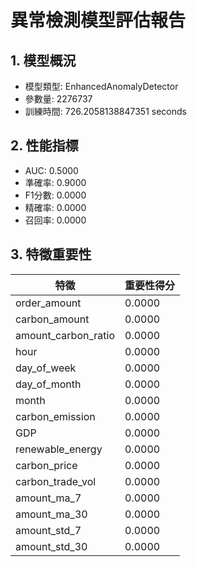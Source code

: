 # 異常檢測模型評估報告

## 1. 模型概況
- 模型類型: EnhancedAnomalyDetector
- 參數量: 2276737
- 訓練時間: 726.2058138847351 seconds

## 2. 性能指標
- AUC: 0.5000
- 準確率: 0.9000
- F1分數: 0.0000
- 精確率: 0.0000
- 召回率: 0.0000

## 3. 特徵重要性
| 特徵 | 重要性得分 |
|------|------------|
| order_amount | 0.0000 |
| carbon_amount | 0.0000 |
| amount_carbon_ratio | 0.0000 |
| hour | 0.0000 |
| day_of_week | 0.0000 |
| day_of_month | 0.0000 |
| month | 0.0000 |
| carbon_emission | 0.0000 |
| GDP | 0.0000 |
| renewable_energy | 0.0000 |
| carbon_price | 0.0000 |
| carbon_trade_vol | 0.0000 |
| amount_ma_7 | 0.0000 |
| amount_ma_30 | 0.0000 |
| amount_std_7 | 0.0000 |
| amount_std_30 | 0.0000 |